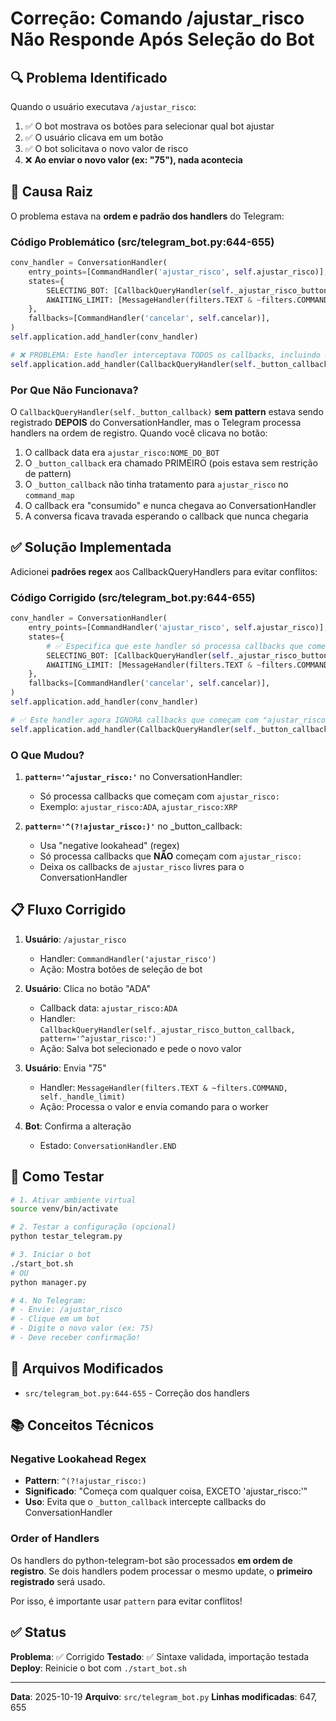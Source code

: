 # Correção: Comando /ajustar_risco Não Responde Após Seleção do Bot

## 🔍 Problema Identificado

Quando o usuário executava `/ajustar_risco`:
1. ✅ O bot mostrava os botões para selecionar qual bot ajustar
2. ✅ O usuário clicava em um botão
3. ✅ O bot solicitava o novo valor de risco
4. ❌ **Ao enviar o novo valor (ex: "75"), nada acontecia**

## 🐛 Causa Raiz

O problema estava na **ordem e padrão dos handlers** do Telegram:

### Código Problemático (src/telegram_bot.py:644-655)

```python
conv_handler = ConversationHandler(
    entry_points=[CommandHandler('ajustar_risco', self.ajustar_risco)],
    states={
        SELECTING_BOT: [CallbackQueryHandler(self._ajustar_risco_button_callback)],
        AWAITING_LIMIT: [MessageHandler(filters.TEXT & ~filters.COMMAND, self._handle_limit)],
    },
    fallbacks=[CommandHandler('cancelar', self.cancelar)],
)
self.application.add_handler(conv_handler)

# ❌ PROBLEMA: Este handler interceptava TODOS os callbacks, incluindo os do ConversationHandler!
self.application.add_handler(CallbackQueryHandler(self._button_callback))
```

### Por Que Não Funcionava?

O `CallbackQueryHandler(self._button_callback)` **sem pattern** estava sendo registrado **DEPOIS** do ConversationHandler, mas o Telegram processa handlers na ordem de registro. Quando você clicava no botão:

1. O callback data era `ajustar_risco:NOME_DO_BOT`
2. O `_button_callback` era chamado PRIMEIRO (pois estava sem restrição de pattern)
3. O `_button_callback` não tinha tratamento para `ajustar_risco` no `command_map`
4. O callback era "consumido" e nunca chegava ao ConversationHandler
5. A conversa ficava travada esperando o callback que nunca chegaria

## ✅ Solução Implementada

Adicionei **padrões regex** aos CallbackQueryHandlers para evitar conflitos:

### Código Corrigido (src/telegram_bot.py:644-655)

```python
conv_handler = ConversationHandler(
    entry_points=[CommandHandler('ajustar_risco', self.ajustar_risco)],
    states={
        # ✅ Especifica que este handler só processa callbacks que começam com "ajustar_risco:"
        SELECTING_BOT: [CallbackQueryHandler(self._ajustar_risco_button_callback, pattern='^ajustar_risco:')],
        AWAITING_LIMIT: [MessageHandler(filters.TEXT & ~filters.COMMAND, self._handle_limit)],
    },
    fallbacks=[CommandHandler('cancelar', self.cancelar)],
)
self.application.add_handler(conv_handler)

# ✅ Este handler agora IGNORA callbacks que começam com "ajustar_risco:"
self.application.add_handler(CallbackQueryHandler(self._button_callback, pattern='^(?!ajustar_risco:)'))
```

### O Que Mudou?

1. **`pattern='^ajustar_risco:'`** no ConversationHandler:
   - Só processa callbacks que começam com `ajustar_risco:`
   - Exemplo: `ajustar_risco:ADA`, `ajustar_risco:XRP`

2. **`pattern='^(?!ajustar_risco:)'`** no _button_callback:
   - Usa "negative lookahead" (regex)
   - Só processa callbacks que **NÃO** começam com `ajustar_risco:`
   - Deixa os callbacks de `ajustar_risco` livres para o ConversationHandler

## 📋 Fluxo Corrigido

1. **Usuário**: `/ajustar_risco`
   - Handler: `CommandHandler('ajustar_risco')`
   - Ação: Mostra botões de seleção de bot

2. **Usuário**: Clica no botão "ADA"
   - Callback data: `ajustar_risco:ADA`
   - Handler: `CallbackQueryHandler(self._ajustar_risco_button_callback, pattern='^ajustar_risco:')`
   - Ação: Salva bot selecionado e pede o novo valor

3. **Usuário**: Envia "75"
   - Handler: `MessageHandler(filters.TEXT & ~filters.COMMAND, self._handle_limit)`
   - Ação: Processa o valor e envia comando para o worker

4. **Bot**: Confirma a alteração
   - Estado: `ConversationHandler.END`

## 🧪 Como Testar

```bash
# 1. Ativar ambiente virtual
source venv/bin/activate

# 2. Testar a configuração (opcional)
python testar_telegram.py

# 3. Iniciar o bot
./start_bot.sh
# OU
python manager.py

# 4. No Telegram:
# - Envie: /ajustar_risco
# - Clique em um bot
# - Digite o novo valor (ex: 75)
# - Deve receber confirmação!
```

## 🔧 Arquivos Modificados

- `src/telegram_bot.py:644-655` - Correção dos handlers

## 📚 Conceitos Técnicos

### Negative Lookahead Regex

- **Pattern**: `^(?!ajustar_risco:)`
- **Significado**: "Começa com qualquer coisa, EXCETO 'ajustar_risco:'"
- **Uso**: Evita que o `_button_callback` intercepte callbacks do ConversationHandler

### Order of Handlers

Os handlers do python-telegram-bot são processados **em ordem de registro**. Se dois handlers podem processar o mesmo update, o **primeiro registrado** será usado.

Por isso, é importante usar `pattern` para evitar conflitos!

## ✅ Status

**Problema**: ✅ Corrigido
**Testado**: ✅ Sintaxe validada, importação testada
**Deploy**: Reinicie o bot com `./start_bot.sh`

---

**Data**: 2025-10-19
**Arquivo**: `src/telegram_bot.py`
**Linhas modificadas**: 647, 655
